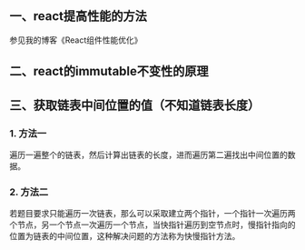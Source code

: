 ## 一、react提高性能的方法
参见我的博客《React组件性能优化》

## 二、react的immutable不变性的原理

## 三、获取链表中间位置的值（不知道链表长度）
### 1. 方法一
遍历一遍整个的链表，然后计算出链表的长度，进而遍历第二遍找出中间位置的数据。

### 2. 方法二
若题目要求只能遍历一次链表，那么可以采取建立两个指针，一个指针一次遍历两个节点，另一个节点一次遍历一个节点，当快指针遍历到空节点时，慢指针指向的位置为链表的中间位置，这种解决问题的方法称为快慢指针方法。
